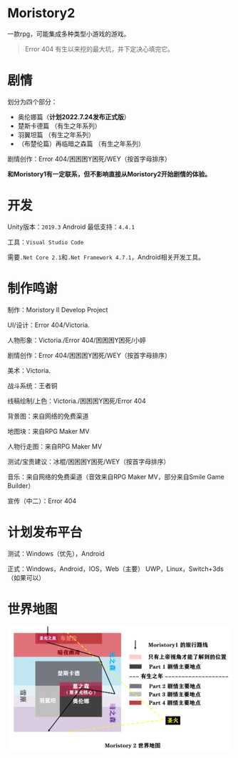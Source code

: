 ﻿# Moristory2  
一款rpg，可能集成多种类型小游戏的游戏。

> Error 404 有生以来挖的最大坑，并下定决心填完它。

# 剧情  
划分为四个部分：  
* 奥伦娜篇（**计划2022.7.24发布正式版**）  
* 楚斯卡德篇  （有生之年系列）
* 羽翼坦篇  （有生之年系列）
* （布楚伦篇）再临暗之森篇  （有生之年系列）  
  

剧情创作：Error 404/困困困Y困死/WEY（按首字母排序） 

**和Moristory1有一定联系，但不影响直接从Moristory2开始剧情的体验。**

# 开发  
Unity版本：`2019.3`                   Android 最低支持：`4.4.1` 

工具：`Visual Studio Code `

需要`.Net Core 2.1`和`.Net Framework 4.7.1`，Android相关开发工具。

# 制作鸣谢 
制作：Moristory II Develop Project

UI/设计：Error 404/Victoria. 

人物形象：Victoria./Error 404/困困困Y困死/小婷 

剧情创作：Error 404/困困困Y困死/WEY（按首字母排序）  

美术：Victoria.

战斗系统：王者铜

线稿绘制/上色：Victoria./困困困Y困死/Error 404 

背景图：来自网络的免费渠道 

地图块：来自RPG Maker MV 

人物行走图：来自RPG Maker MV

测试/宝贵建议：冰棍/困困困Y困死/WEY（按首字母排序）  

音乐：来自网络的免费渠道（音效来自RPG Maker MV，部分来自Smile Game Builder）  

宣传（中二）：Error 404

# 计划发布平台
测试：Windows（优先），Android

正式：Windows，Android，IOS，Web（主要） UWP，Linux，Switch+3ds（如果可以）

# 世界地图

![世界地图](map.png)